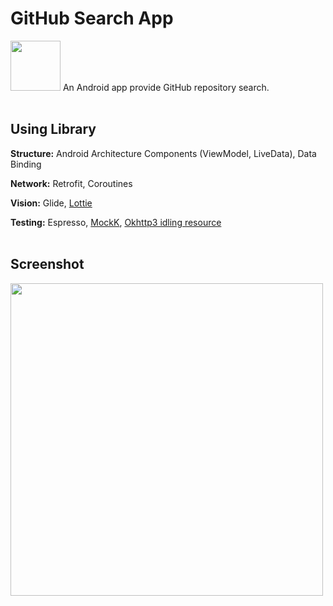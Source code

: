 # GitHub Search App
<img src="https://i.imgur.com/O9n766t.png" width="80">
An Android app provide GitHub repository search.<br/><br/>

## Using Library
**Structure:** Android Architecture Components (ViewModel, LiveData), Data Binding

**Network:** Retrofit, Coroutines

**Vision:** Glide, [Lottie](https://github.com/airbnb/lottie-android)

**Testing:** Espresso, [MockK](https://github.com/mockk/mockk), [Okhttp3 idling resource](https://github.com/JakeWharton/okhttp-idling-resource)<br/><br/>

## Screenshot
<img src="https://i.imgur.com/Pg9ZlWR.png" width="500">
